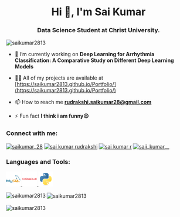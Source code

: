 <h1 align="center">Hi 👋, I'm Sai Kumar</h1>
<h3 align="center">Data Science Student at Christ University.</h3>

<p align="left"> <img src="https://komarev.com/ghpvc/?username=saikumar2813&label=Profile%20views&color=0e75b6&style=flat" alt="saikumar2813" /> </p>

- 🔭 I’m currently working on **Deep Learning for Arrhythmia Classification: A Comparative Study on Different Deep Learning Models**

- 👨‍💻 All of my projects are available at [https://saikumar2813.github.io/Portfolio/](https://saikumar2813.github.io/Portfolio/)

- 📫 How to reach me **rudrakshi.saikumar28@gmail.com**

- ⚡ Fun fact **I think i am funny😉**

<h3 align="left">Connect with me:</h3>
<p align="left">
<a href="https://twitter.com/saikumar_28" target="blank"><img align="center" src="https://raw.githubusercontent.com/rahuldkjain/github-profile-readme-generator/master/src/images/icons/Social/twitter.svg" alt="saikumar_28" height="30" width="40" /></a>
<a href="https://kaggle.com/sai kumar rudrakshi" target="blank"><img align="center" src="https://raw.githubusercontent.com/rahuldkjain/github-profile-readme-generator/master/src/images/icons/Social/kaggle.svg" alt="sai kumar rudrakshi" height="30" width="40" /></a>
<a href="https://fb.com/sai kumar r" target="blank"><img align="center" src="https://raw.githubusercontent.com/rahuldkjain/github-profile-readme-generator/master/src/images/icons/Social/facebook.svg" alt="sai kumar r" height="30" width="40" /></a>
<a href="https://instagram.com/saii_kumar__" target="blank"><img align="center" src="https://raw.githubusercontent.com/rahuldkjain/github-profile-readme-generator/master/src/images/icons/Social/instagram.svg" alt="saii_kumar__" height="30" width="40" /></a>
</p>

<h3 align="left">Languages and Tools:</h3>
<p align="left"> <a href="https://www.mysql.com/" target="_blank" rel="noreferrer"> <img src="https://raw.githubusercontent.com/devicons/devicon/master/icons/mysql/mysql-original-wordmark.svg" alt="mysql" width="40" height="40"/> </a> <a href="https://www.oracle.com/" target="_blank" rel="noreferrer"> <img src="https://raw.githubusercontent.com/devicons/devicon/master/icons/oracle/oracle-original.svg" alt="oracle" width="40" height="40"/> </a> <a href="https://www.python.org" target="_blank" rel="noreferrer"> <img src="https://raw.githubusercontent.com/devicons/devicon/master/icons/python/python-original.svg" alt="python" width="40" height="40"/> </a> </p>

<p><img align="left" src="https://github-readme-stats.vercel.app/api/top-langs?username=saikumar2813&show_icons=true&locale=en&layout=compact" alt="saikumar2813" /></p>

<p>&nbsp;<img align="center" src="https://github-readme-stats.vercel.app/api?username=saikumar2813&show_icons=true&locale=en" alt="saikumar2813" /></p>

<p><img align="center" src="https://github-readme-streak-stats.herokuapp.com/?user=saikumar2813&" alt="saikumar2813" /></p>
